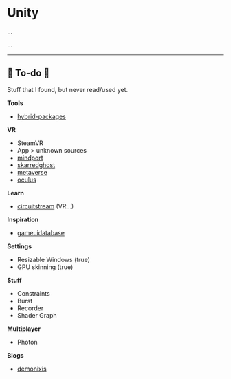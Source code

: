 # Unity

<div class="row row-cols-md-2"><div>

...
</div><div>

...
</div></div>

<hr class="sep-both">

## 👻 To-do 👻

Stuff that I found, but never read/used yet.

<div class="row row-cols-md-2"><div>

**Tools**

* [hybrid-packages](https://github.com/needle-tools/hybrid-packages)

**VR**

* SteamVR
* App > unknown sources
* [mindport](https://www.mindport.co/vr-builder/tutorials)
* [skarredghost](https://skarredghost.com/2021/02/24/how-to-unity-cross-platform-vr-xr/)
* [metaverse](https://metaverse-summit.org/)
* [oculus](https://developer.oculus.com/)

**Learn**

* [circuitstream](https://www.circuitstream.com/course-catalog) (VR...)

**Inspiration**

* [gameuidatabase](https://www.gameuidatabase.com/)
</div><div>

**Settings**

* Resizable Windows (true)
* GPU skinning (true)

**Stuff**

* Constraints
* Burst
* Recorder
* Shader Graph

**Multiplayer**

* Photon

**Blogs**

* [demonixis](https://www.demonixis.net/)
</div></div>